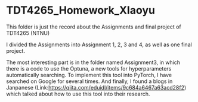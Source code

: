 # TDT4265_Homework_XIaoyu
 This folder is just the record about the Assignments and final project of TDT4265 (NTNU)
 
 I divided the Assignments into Assignment 1, 2, 3 and 4, as well as one final project.
 
The most interesting part is in the folder named Assignment3, in which there is a code to use the Optuna, a new tools for hyperparameters automatically searching. To implement this tool into PyTorch, I have searched on Google for several times. And finally, I found a blogs in Janpanese (Link:https://qiita.com/eduidl/items/9c684a6467a63acd28f2) which talked about how to use this tool into their research. 

